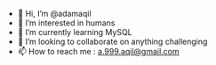 - 👋 Hi, I’m @adamaqil
- 👀 I’m interested in humans 
- 🌱 I’m currently learning MySQL
- 💞️ I’m looking to collaborate on anything challenging 
- 📫 How to reach me : a.999.aqil@gmail.com

<!---
adamaqil/adamaqil is a ✨ special ✨ repository because its `README.md` (this file) appears on your GitHub profile.
You can click the Preview link to take a look at your changes.
--->
